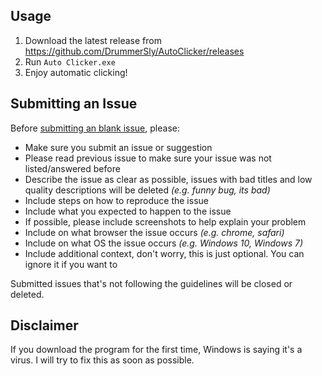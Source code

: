 ## Usage
1. Download the latest release from https://github.com/DrummerSly/AutoClicker/releases
2. Run `Auto Clicker.exe`
3. Enjoy automatic clicking!

## Submitting an Issue

Before [submitting an blank issue](https://github.com/DrummerSly/AutoClickers/issues/new), please:
- Make sure you submit an issue or suggestion
- Please read previous issue to make sure your issue was not listed/answered before
- Describe the issue as clear as possible, issues with bad titles and low quality descriptions will be deleted _(e.g. funny bug, its bad)_
- Include steps on how to reproduce the issue
- Include what you expected to happen to the issue
- If possible, please include screenshots to help explain your problem
- Include on what browser the issue occurs _(e.g. chrome, safari)_
- Include on what OS the issue occurs _(e.g. Windows 10, Windows 7)_
- Include additional context, don't worry, this is just optional. You can ignore it if you want to

Submitted issues that's not following the guidelines will be closed or deleted.

## Disclaimer
If you download the program for the first time, Windows is saying it's a virus. I will try to fix this as soon as possible.
